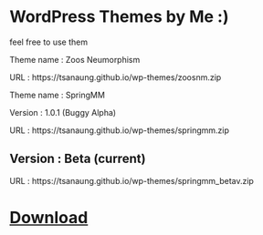 <h1>WordPress Themes by Me :) </h1>
<p>feel free to use them </p>

<p>Theme name : Zoos Neumorphism </p>
<p>URL : https://tsanaung.github.io/wp-themes/zoosnm.zip</p>

<p>Theme name : SpringMM</p>
<p>Version : 1.0.1 (Buggy Alpha)</p>
<p>URL : https://tsanaung.github.io/wp-themes/springmm.zip</p>
<h2>Version : Beta (current)</h2>
<p>URL : https://tsanaung.github.io/wp-themes/springmm_betav.zip</p>
<a href="https://tsanaung.github.io/wp-themes/springmm_betav.zip"><h1>Download</h1></a>
